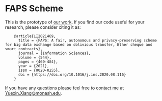 # FAPS Scheme

This is the prototype of [our work](https://www.sciencedirect.com/science/article/abs/pii/S0020025520308823). If you find our code useful for your research, please consider citing it as:

        @article{LI2021469,
          title = {FAPS: A fair, autonomous and privacy-preserving scheme for big data exchange based on oblivious transfer, Ether cheque and smart contracts},
          journal = {Information Sciences},
          volume = {544},
          pages = {469-484},
          year = {2021},
          issn = {0020-0255},
          doi = {https://doi.org/10.1016/j.ins.2020.08.116}
        }

If you have any questions please feel free to contact me at Yuexin.Xiang@monash.edu.

